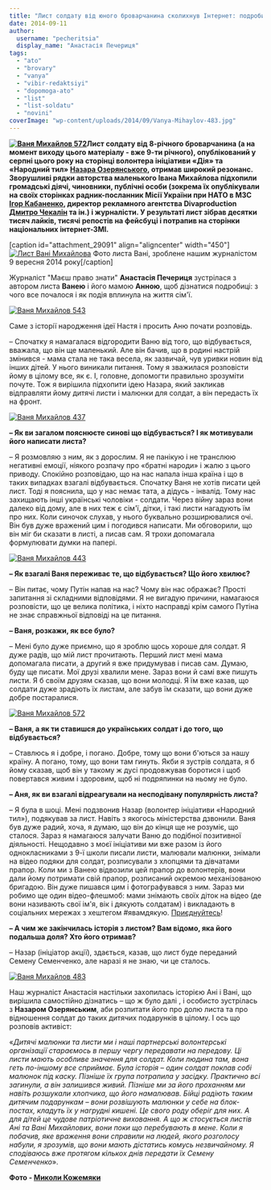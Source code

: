 ```yaml
---
title: "Лист солдату від юного броварчанина сколихнув Інтернет: подробиці та фінал історії"
date: 2014-09-11
author: 
  username: "pecheritsia"
  display_name: "Анастасія Печериця"
tags: 
  - "ato"
  - "brovary"
  - "vanya"
  - "vibir-redaktsiyi"
  - "dopomoga-ato"
  - "list"
  - "list-soldatu"
  - "novini"
coverImage: "wp-content/uploads/2014/09/Vanya-Mihaylov-483.jpg"
---
```


**[![Ваня Михайлов 572](https://mpz.brovary.org/wp-content/uploads/2014/09/Vanya-Mihaylov-572.jpg)](https://mpz.brovary.org/wp-content/uploads/2014/09/Vanya-Mihaylov-572.jpg)Лист солдату від 8-річного броварчанина (а на момент виходу цього матеріалу - вже 9​​-ти річного), опублікований у серпні цього року на сторінці **волонтера ініціативи «Дія» та «Народний тил»** [Назара Озерянського](https://www.facebook.com/dr.ozerianskiy/posts/842684649083284), отримав широкий резонанс. Зворушливі рядки авторства маленького Івана Михайлова підхопили громадські діячі, чиновники, публічні особи (зокрема їх опублікували на своїх сторінках радник-посланник Місії України при НАТО в МЗС [Ігор Кабаненко](https://www.facebook.com/photo.php?fbid=10201375796597252&set=a.4043649869989.1073741826.1844130084&type=1&theater), директор рекламного агентства Divaproduction [Дмитро Чекалін](https://www.facebook.com/Dmitriy.Chekalkin/posts/996106810415572) та ін.) і журналісти. У результаті лист зібрав десятки тисяч лайків, тисячі репостів на фейсбуці і потрапив на сторінки національних інтернет-ЗМІ.**

\[caption id="attachment\_29091" align="aligncenter" width="450"\][![Лист Вані Михайлова](https://mpz.brovary.org/wp-content/uploads/2014/09/List-Vani-Mihaylova.jpg)](https://mpz.brovary.org/wp-content/uploads/2014/09/List-Vani-Mihaylova.jpg) Фото листа Вані, зроблене нашим журналістом 9 вересня 2014 року\[/caption\]

Журналіст "Маєш право знати" **Анастасія Печериця** зустрілася з автором листа **Ванею** і його мамою **Анною**, щоб дізнатися подробиці: з чого все почалося і як подія вплинула на життя сім'ї.

[![Ваня Михайлов 543](https://mpz.brovary.org/wp-content/uploads/2014/09/Vanya-Mihaylov-543.jpg)](https://mpz.brovary.org/wp-content/uploads/2014/09/Vanya-Mihaylov-543.jpg)

Саме з історії народження ідеї Настя і просить Аню почати розповідь.

– Спочатку я намагалася відгородити Ваню від того, що відбувається, вважала, що він ще маленький. Але він бачив, що в родині настрій змінився - мама стала не така весела, як зазвичай, чув уривки новин від інших дітей. У нього виникали питання. Тому я зважилася розповісти йому в цілому все, як є. І, головне, допомогти правильно зрозуміти почуте. Тож я вирішила підхопити ідею Назара, який закликав відправляти йому дитячі листи і малюнки для солдат, а він передасть їх на фронт.

[![Ваня Михайлов 437](https://mpz.brovary.org/wp-content/uploads/2014/09/Vanya-Mihaylov-437.jpg)](https://mpz.brovary.org/wp-content/uploads/2014/09/Vanya-Mihaylov-437.jpg)

**– Як ви загалом пояснюєте синові що відбувається? І як мотивували його написати листа?**

– Я розмовляю з ним, як з дорослим. Я не панікую і не транслюю негативні емоції, ніякого розпачу про «братні народи» і жалю з цього приводу. Спокійно розповідаю, що на нас напала інша країна і що в таких випадках взагалі відбувається. Спочатку Ваня не хотів писати цей лист. Тоді я пояснила, що у нас немає тата, а дідусь - інвалід. Тому нас захищають інші українські чоловіки - солдати. Через війну зараз вони далеко від дому, але в них теж є сім'ї, дітки, і такі листи нагадують їм про них. Коли синочок слухав, у нього буквально розширювалися очі. Він був дуже вражений цим і погодився написати. Ми обговорили, що він міг би сказати в листі, а писав сам. Я трохи допомагала формулювати думки на папері.

[![Ваня Михайлов 443](https://mpz.brovary.org/wp-content/uploads/2014/09/Vanya-Mihaylov-443.jpg)](https://mpz.brovary.org/wp-content/uploads/2014/09/Vanya-Mihaylov-443.jpg)

**– Як взагалі Ваня переживає те, що відбувається? Що його хвилює?**

– Він питає, чому Путін напав на нас? Чому він нас ображає? Прості запитання зі складними відповідями. Я не вигадую причини, намагаюся розповісти, що це велика політика, і ніхто насправді крім самого Путіна не знає справжньої відповіді на це питання.

**– Ваня, розкажи, як все було?**

– Мені було дуже приємно, що я зроблю щось хороше для солдат. Я дуже радів, що мій лист прочитають. Перший лист мені мама допомагала писати, а другий я вже придумував і писав сам. Думаю, буду ще писати. Мої друзі хвалили мене. Зараз вони й самі вже пишуть листи. Я б своїм друзям сказав, що вони молодці. Я їм вже казав, що солдати дуже зрадіють їх листам, але забув їм сказати, що вони дуже добре постаралися.

[![Ваня Михайлов 572](https://mpz.brovary.org/wp-content/uploads/2014/09/Vanya-Mihaylov-572.jpg)](https://mpz.brovary.org/wp-content/uploads/2014/09/Vanya-Mihaylov-572.jpg)

**– Ваня, а як ти ставишся до українських солдат і до того, що відбувається?**

– Ставлюсь я і добре, і погано. Добре, тому що вони б'ються за нашу країну. А погано, тому, що вони там гинуть. Якби я зустрів солдата, я б йому сказав, щоб він у такому ж дусі продовжував боротися і щоб повертався живим і здоровим, щоб ні подряпинки на ньому не було.

**– Аня, як ви взагалі відреагували на несподівану популярність листа?**

– Я була в шоці. Мені подзвонив Назар (волонтер ініціативи «Народний тил»), подякував за лист. Навіть з якогось міністерства дзвонили. Ваня був дуже радий, хоча, я думаю, що він до кінця ще не розуміє, що сталося. Зараз я намагаюся залучати Ваню до подібної позитивної діяльності. Нещодавно з моєї ініціативи ми вже разом із його однокласниками з 9-ї школи писали листи, малювали малюнки, знімали на відео подяки для солдат, розписували з хлопцями та дівчатами прапор. Коли ми з Ванею відвозили цей прапор до волонтерів, вони дали йому потримати свій прапор, розписаний окремою механізованою бригадою. Він дуже пишався цим і фотографувався з ним. Зараз ми робимо ще один відео-флешмоб: мами знімають своїх діток на відео (де вони називають свої ім'я, вік і дякують солдатам) і викладають в соціальних мережах з хештегом #явамдякую. [Приєднуйтесь](https://www.facebook.com/groups/brovary/permalink/893929273970373/)!

**– А чим же закінчилась історія з листом? Вам відомо, яка його подальша доля? Хто його отримав?**

– Назар (ініціатор акції), здається, казав, що лист буде переданий Семену Семенченко, але наразі я не знаю, чи це сталось.

[![Ваня Михайлов 483](https://mpz.brovary.org/wp-content/uploads/2014/09/Vanya-Mihaylov-483.jpg)](https://mpz.brovary.org/wp-content/uploads/2014/09/Vanya-Mihaylov-483.jpg)

Наш журналіст Анастасія настільки захопилась історією Ані і Вані, що вирішила самостійно дізнатись – що ж було далі , і особисто зустрілась з **Назаром Озерянським**, аби розпитати його про долю листа та про відношення солдат до таких дитячих подарунків в цілому. І ось що розповів активіст:

«_Дитячі малюнки та листи ми і наші партнерські волонтерські організації стараємось в першу чергу передавати на передову. Ці листи мають особливе значення для солдат. Коли людина там, вона геть по-іншому все сприймає. Була історія – один солдат поклав собі малюнок під каску. Пізніше їх група потрапила у засідку. Практично всі загинули, а він залишився живий. Пізніше ми за його проханням ми навіть розшукали хлопчика, що його намалював. Бійці радіють таким дитячим подарункам – вони розвішують малюнки у себе на блок-постах, кладуть їх у нагрудні кишені. Це свого роду оберіг для них. А для дітей це чудове патріотичне виховання. А що ж стосується листів Ані та Вані Михайлових, вони поки що перебувають в мене. Коли я побачив, яке враження вони справили на людей, якого розголосу набули, я зрозумів, що вони мають дістатись комусь незвичайному. Я сподіваюсь вже протягом кількох днів передати їх Семену Семенченко_».

**Фото - [Миколи Кожемяки](https://fotokray.com.ua)**
